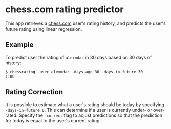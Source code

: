 # chess.com rating predictor

This app retrieves a [chess.com](http://chess.com) user's rating history, and
predicts the user's future rating using linear regression.

## Example

To predict user the rating of `alexmdac` in 30 days based on 30 days of history:
```
$ chessrating -user alexmdac -days-ago 30 -days-in-future 30
1180
```

## Rating Correction

It is possible to estimate what a user's rating should be today by specifying
`-days-in-future 0`. This can determine if a user is currently under- or
over-rated. Specify the `-correct` flag to adjust predictions so that the
prediction for today is equal to the user's current rating.